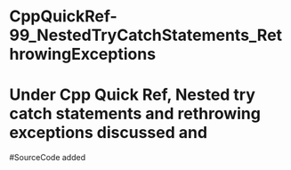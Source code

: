 # CppQuickRef-99_NestedTryCatchStatements_RethrowingExceptions

# Under Cpp Quick Ref, Nested try catch statements and rethrowing exceptions discussed and

#SourceCode added
